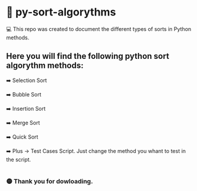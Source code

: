 # 🔢 py-sort-algorythms

💻 This repo was created to document the different types of sorts in Python methods.

## Here you will find the following python sort algorythm methods:

➡️ Selection Sort

➡️ Bubble Sort

➡️ Insertion Sort

➡️ Merge Sort

➡️ Quick Sort

➡️ Plus -> Test Cases Script. Just change the method you whant to test in the script.

#
### 🟡 Thank you for dowloading.
#
